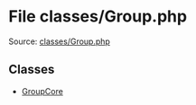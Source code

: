File classes/Group.php
=========

Source: [classes/Group.php](https://github.com/PrestaShop/PrestaShop/blob/1.6.1.3/classes/Group.php)


Classes
-------

* [GroupCore](class.GroupCore.md)

